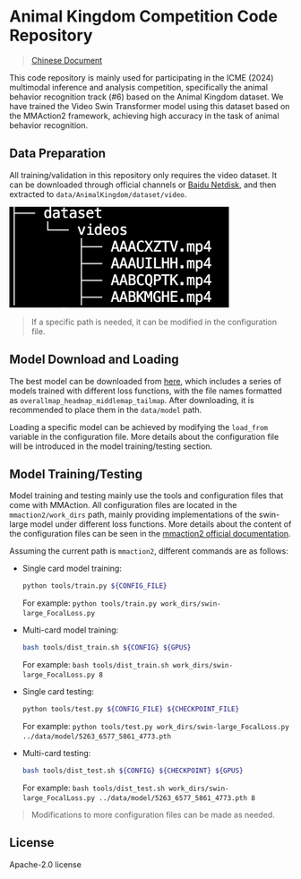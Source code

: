 # Animal Kingdom Competition Code Repository

> [Chinese Document]()

This code repository is mainly used for participating in the ICME (2024) multimodal inference and analysis competition, specifically the animal behavior recognition track (#6) based on the Animal Kingdom dataset. We have trained the Video Swin Transformer model using this dataset based on the MMAction2 framework, achieving high accuracy in the task of animal behavior recognition.

## Data Preparation

All training/validation in this repository only requires the video dataset. It can be downloaded through official channels or [Baidu Netdisk](), and then extracted to `data/AnimalKingdom/dataset/video`.

![image-20240323223609938](https://raw.githubusercontent.com/ChengAoShen/Image-Hosting/main/images/image-20240323223609938.png)

> If a specific path is needed, it can be modified in the configuration file.

## Model Download and Loading

The best model can be downloaded from [here](), which includes a series of models trained with different loss functions, with the file names formatted as `overallmap_headmap_middlemap_tailmap`. After downloading, it is recommended to place them in the `data/model` path.

Loading a specific model can be achieved by modifying the `load_from` variable in the configuration file. More details about the configuration file will be introduced in the model training/testing section.

## Model Training/Testing

Model training and testing mainly use the tools and configuration files that come with MMAction. All configuration files are located in the `mmaction2/work_dirs` path, mainly providing implementations of the swin-large model under different loss functions. More details about the content of the configuration files can be seen in the [mmaction2 official documentation](https://mmaction2.readthedocs.io/zh-cn/latest/user_guides/train_test.html).

Assuming the current path is `mmaction2`, different commands are as follows:

* Single card model training:

  ```bash
  python tools/train.py ${CONFIG_FILE}
  ```

  For example: `python tools/train.py work_dirs/swin-large_FocalLoss.py`

* Multi-card model training:

  ```bash
  bash tools/dist_train.sh ${CONFIG} ${GPUS}
  ```

  For example: `bash tools/dist_train.sh work_dirs/swin-large_FocalLoss.py 8`

* Single card testing:

  ```bash
  python tools/test.py ${CONFIG_FILE} ${CHECKPOINT_FILE}
  ```

  For example: `python tools/test.py work_dirs/swin-large_FocalLoss.py ../data/model/5263_6577_5861_4773.pth`

* Multi-card testing:

  ```bash
  bash tools/dist_test.sh ${CONFIG} ${CHECKPOINT} ${GPUS}
  ```

  For example: `bash tools/dist_test.sh work_dirs/swin-large_FocalLoss.py ../data/model/5263_6577_5861_4773.pth 8`

> Modifications to more configuration files can be made as needed.

## License

Apache-2.0 license